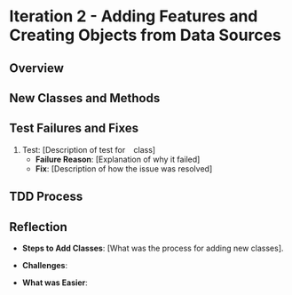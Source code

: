 # Iteration 2 - Adding Features and Creating Objects from Data Sources

## Overview


## New Classes and Methods


## Test Failures and Fixes
1. Test: [Description of test for ` ` class]
   - **Failure Reason**: [Explanation of why it failed]
   - **Fix**: [Description of how the issue was resolved]
   
## TDD Process


## Reflection
- **Steps to Add Classes**: [What was the process for adding new classes].
- **Challenges**: 

- **What was Easier**: 



